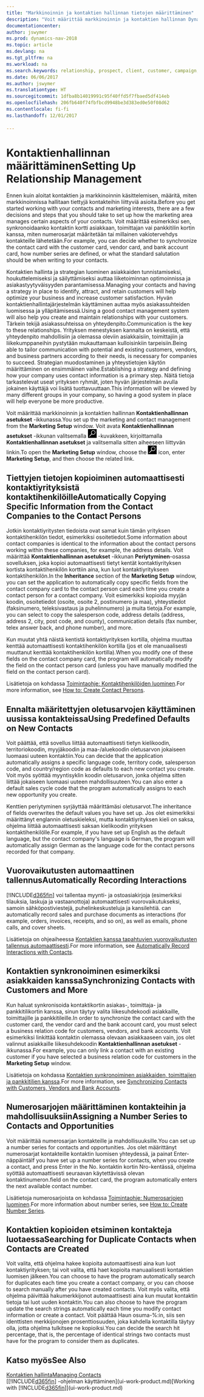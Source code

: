 ```yaml
---
title: "Markkinoinnin ja kontaktien hallinnan tietojen määrittäminen"
description: "Voit määrittää markkinoinnin ja kontaktien hallinnan Dynamics NAV -ohjelmassa optimoimaan prospektien tai asiakkaiden suhteita sekä parantamaan kampanjoita ja tarjouksia."
documentationcenter: 
author: jswymer
ms.prod: dynamics-nav-2018
ms.topic: article
ms.devlang: na
ms.tgt_pltfrm: na
ms.workload: na
ms.search.keywords: relationship, prospect, client, customer, campaign, promo
ms.date: 06/06/2017
ms.author: jswymer
ms.translationtype: HT
ms.sourcegitcommit: 1dfba8b14019991c95f40ffd5f7fbaed5df414eb
ms.openlocfilehash: 206fb640f74fbfbcd9948be3d383ed0e50f08d62
ms.contentlocale: fi-fi
ms.lasthandoff: 12/01/2017

---
```

# <a name="setting-up-relationship-management"></a><span data-ttu-id="8bf17-103">Kontaktienhallinnan määrittäminen</span><span class="sxs-lookup"><span data-stu-id="8bf17-103">Setting Up Relationship Management</span></span>
<span data-ttu-id="8bf17-104">Ennen kuin aloitat kontaktien ja markkinoinnin käsittelemisen, määritä, miten markkinoinnissa hallitaan tiettyjä kontakteihin liittyviä asioita.</span><span class="sxs-lookup"><span data-stu-id="8bf17-104">Before you get started working with your contacts and marketing interests, there are a few decisions and steps that you should take to set up how the marketing area manages certain aspects of your contacts.</span></span> <span data-ttu-id="8bf17-105">Voit määrittää esimerkiksi sen, synkronoidaanko kontaktin kortti asiakkaan, toimittajan vai pankkitilin kortin kanssa, miten numerosarjat määritetään tai millainen vakiotervehdys kontakteille lähetetään.</span><span class="sxs-lookup"><span data-stu-id="8bf17-105">For example, you can decide whether to synchronize the contact card with the customer card, vendor card, and bank account card, how number series are defined, or what the standard salutation should be when writing to your contacts.</span></span>

<span data-ttu-id="8bf17-106">Kontaktien hallinta ja strategian luominen asiakkaiden tunnistamiseksi, houkuttelemiseksi ja säilyttämiseksi auttaa liiketoiminnan optimoinnissa ja asiakastyytyväisyyden parantamisessa.</span><span class="sxs-lookup"><span data-stu-id="8bf17-106">Managing your contacts and having a strategy in place to identify, attract, and retain customers will help optimize your business and increase customer satisfaction.</span></span> <span data-ttu-id="8bf17-107">Hyvän kontaktienhallintajärjestelmän käyttäminen auttaa myös asiakassuhteiden luomisessa ja ylläpitämisessä.</span><span class="sxs-lookup"><span data-stu-id="8bf17-107">Using a good contact management system will also help you create and maintain relationships with your customers.</span></span> <span data-ttu-id="8bf17-108">Tärkein tekijä asiakassuhteissa on yhteydenpito.</span><span class="sxs-lookup"><span data-stu-id="8bf17-108">Communication is the key to these relationships.</span></span> <span data-ttu-id="8bf17-109">Yrityksen menestyksen kannalta on keskeistä, että yhteydenpito mahdollisiin ja olemassa oleviin asiakkaisiin, toimittajiin ja liikekumppaneihin pystytään mukauttamaan kulloisinkiin tarpeisiin.</span><span class="sxs-lookup"><span data-stu-id="8bf17-109">Being able to tailor communication with potential and existing customers, vendors, and business partners according to their needs, is necessary for companies to succeed.</span></span> <span data-ttu-id="8bf17-110">Strategian muodostaminen ja yhteystietojen käytön määrittäminen on ensimmäinen vaihe.</span><span class="sxs-lookup"><span data-stu-id="8bf17-110">Establishing a strategy and defining how your company uses contact information is a primary step.</span></span> <span data-ttu-id="8bf17-111">Näitä tietoja tarkastelevat useat yrityksen ryhmät, joten hyvän järjestelmän avulla jokainen käyttäjä voi lisätä tuottavuuttaan.</span><span class="sxs-lookup"><span data-stu-id="8bf17-111">This information will be viewed by many different groups in your company, so having a good system in place will help everyone be more productive.</span></span>

<span data-ttu-id="8bf17-112">Voit määrittää markkinoinnin ja kontaktien hallinnan **Kontaktienhallinnan asetukset** -ikkunassa.</span><span class="sxs-lookup"><span data-stu-id="8bf17-112">You set up the marketing and contact management from the **Marketing Setup** window.</span></span> <span data-ttu-id="8bf17-113">Voit avata **Kontaktienhallinnan asetukset** -ikkunan valitsemalla ![Etsi sivua tai raportti](media/ui-search/search_small.png "Etsi sivua tai raportti -kuvake") -kuvakkeen, kirjoittamalla **Kontaktienhallinnan asetukset** ja valitsemalla sitten aiheeseen liittyvän linkin.</span><span class="sxs-lookup"><span data-stu-id="8bf17-113">To open the **Marketing Setup** window, choose the ![Search for Page or Report](media/ui-search/search_small.png "Search for Page or Report icon") icon, enter **Marketing Setup**, and then choose the related link.</span></span>

## <a name="automatically-copying-specific-information-from-the-contact-companies-to-the-contact-persons"></a><span data-ttu-id="8bf17-114">Tiettyjen tietojen kopioiminen automaattisesti kontaktiyrityksistä kontaktihenkilöille</span><span class="sxs-lookup"><span data-stu-id="8bf17-114">Automatically Copying Specific Information from the Contact Companies to the Contact Persons</span></span>
<span data-ttu-id="8bf17-115">Jotkin kontaktiyritysten tiedoista ovat samat kuin tämän yrityksen kontaktihenkilön tiedot, esimerkiksi osoitetiedot.</span><span class="sxs-lookup"><span data-stu-id="8bf17-115">Some information about contact companies is identical to the information about the contact persons working within these companies, for example, the address details.</span></span> <span data-ttu-id="8bf17-116">Voit määrittää **Kontaktienhallinnan asetukset** -ikkunan **Periytyminen**-osassa sovelluksen, joka kopioi automaattisesti tietyt kentät kontaktiyrityksen kortista kontaktihenkilön korttiin aina, kun luot kontaktiyritykseen kontaktihenkilön.</span><span class="sxs-lookup"><span data-stu-id="8bf17-116">In the **Inheritance** section of the **Marketing Setup** window, you can set the application to automatically copy specific fields from the contact company card to the contact person card each time you create a contact person for a contact company.</span></span> <span data-ttu-id="8bf17-117">Voit esimerkiksi kopioida myyjän koodin, osoitetiedot (osoite, osoite 2, postinumero ja maa), yhteystiedot (faksinumero, teleksivastaus ja puhelinnumero) ja muita tietoja.</span><span class="sxs-lookup"><span data-stu-id="8bf17-117">For example, you can select to copy the salesperson code, address details (address, address 2, city, post code, and county), communication details (fax number, telex answer back, and phone number), and more.</span></span>

<span data-ttu-id="8bf17-118">Kun muutat yhtä näistä kentistä kontaktiyrityksen kortilla, ohjelma muuttaa kenttää automaattisesti kontaktihenkilön kortilla (jos et ole manuaalisesti muuttanut kenttää kontaktihenkilön kortilla).</span><span class="sxs-lookup"><span data-stu-id="8bf17-118">When you modify one of these fields on the contact company card, the program will automatically modify the field on the contact person card (unless you have manually modified the field on the contact person card).</span></span>

<span data-ttu-id="8bf17-119">Lisätietoja on kohdassa [Toimintaohje: Kontaktihenkilöiden luominen](marketing-how-create-contact-persons.md).</span><span class="sxs-lookup"><span data-stu-id="8bf17-119">For more information, see [How to: Create Contact Persons](marketing-how-create-contact-persons.md).</span></span>

## <a name="using-predefined-defaults-on-new-contacts"></a><span data-ttu-id="8bf17-120">Ennalta määritettyjen oletusarvojen käyttäminen uusissa kontakteissa</span><span class="sxs-lookup"><span data-stu-id="8bf17-120">Using Predefined Defaults on New Contacts</span></span>
<span data-ttu-id="8bf17-121">Voit päättää, että sovellus liittää automaattisesti tietyn kielikoodin, territoriokoodin, myyjäkoodin ja maa-/aluekoodin oletusarvon jokaiseen luomaasi uuteen kontaktiin.</span><span class="sxs-lookup"><span data-stu-id="8bf17-121">You can decide that the application automatically assigns a specific language code, territory code, salesperson code, and country/region code as defaults to each new contact you create.</span></span> <span data-ttu-id="8bf17-122">Voit myös syöttää myyntisyklin koodin oletusarvon, jonka ohjelma sitten liittää jokaiseen luomaasi uuteen mahdollisuuteen.</span><span class="sxs-lookup"><span data-stu-id="8bf17-122">You can also enter a default sales cycle code that the program automatically assigns to each new opportunity you create.</span></span>

<span data-ttu-id="8bf17-123">Kenttien periytyminen syrjäyttää määrittämäsi oletusarvot.</span><span class="sxs-lookup"><span data-stu-id="8bf17-123">The inheritance of fields overwrites the default values you have set up.</span></span> <span data-ttu-id="8bf17-124">Jos olet esimerkiksi määrittänyt englannin oletuskieleksi, mutta kontaktiyrityksen kieli on saksa, ohjelma liittää automaattisesti saksan kielikoodin yrityksen kontaktihenkilölle.</span><span class="sxs-lookup"><span data-stu-id="8bf17-124">For example, if you have set up English as the default language, but the contact company's language is German, the program will automatically assign German as the language code for the contact persons recorded for that company.</span></span>

<!--You can also setup a default salutation that the program automatically assigns to your contacts. You can use these salutations in your interaction template attachments (for example, Microsoft Word documents). When setting up a default salutation, you can enter a salutation text and a salutation format. For example, if the salutation text is Dear, and the salutation format is Salutation Text + Title + Name, the program will automatically enter Dear Mr. John Smith as a salutation for a contact called John Smith.-->

## <a name="automatically-recording-interactions"></a><span data-ttu-id="8bf17-125">Vuorovaikutusten automaattinen tallennus</span><span class="sxs-lookup"><span data-stu-id="8bf17-125">Automatically Recording Interactions</span></span>
[!INCLUDE[d365fin](includes/d365fin_md.md)]<span data-ttu-id="8bf17-126"> voi tallentaa myynti- ja ostoasiakirjoja (esimerkiksi tilauksia, laskuja ja vastaanottoja) automaattisesti vuorovaikutukseksi, samoin sähköpostiviestejä, puhelinkeskusteluja ja kansilehtiä.</span><span class="sxs-lookup"><span data-stu-id="8bf17-126"> can automatically record sales and purchase documents as interactions (for example, orders, invoices, receipts, and so on), as well as emails, phone calls, and cover sheets.</span></span>

<span data-ttu-id="8bf17-127">Lisätietoja on ohjeaiheessa [Kontaktien kanssa tapahtuvien vuorovaikutusten tallennus automaattisesti](marketing-auto-record-interactions.md).</span><span class="sxs-lookup"><span data-stu-id="8bf17-127">For more information, see [Automatically Record Interactions with Contacts](marketing-auto-record-interactions.md).</span></span>

## <a name="synchronizing-contacts-with-customers-and-more"></a><span data-ttu-id="8bf17-128">Kontaktien synkronoiminen esimerkiksi asiakkaiden kanssa</span><span class="sxs-lookup"><span data-stu-id="8bf17-128">Synchronizing Contacts with Customers and More</span></span>
<span data-ttu-id="8bf17-129">Kun haluat synkronisoida kontaktikortin asiakas-, toimittaja- ja pankkitilikortin kanssa, sinun täytyy valita liikesuhdekoodi asiakkaille, toimittajille ja pankkitileille.</span><span class="sxs-lookup"><span data-stu-id="8bf17-129">In order to synchronize the contact card with the customer card, the vendor card and the bank account card, you must select a business relation code for customers, vendors, and bank accounts.</span></span> <span data-ttu-id="8bf17-130">Voit esimerkiksi linkittää kontaktin olemassa olevaan asiakkaaseen vain, jos olet valinnut asiakkaille liikesuhdekoodin **Kontaktienhallinnan asetukset** -ikkunassa.</span><span class="sxs-lookup"><span data-stu-id="8bf17-130">For example, you can only link a contact with an existing customer if you have selected a business relation code for customers in the **Marketing Setup** window.</span></span>

<span data-ttu-id="8bf17-131">Lisätietoja on kohdassa [Kontaktien synkronoiminen asiakkaiden, toimittajien ja pankkitilien kanssa](marketing-synchronize-contacts-customers-vendors-bank-accounts.md).</span><span class="sxs-lookup"><span data-stu-id="8bf17-131">For more information, see [Synchronizing Contacts with Customers, Vendors and Bank Accounts](marketing-synchronize-contacts-customers-vendors-bank-accounts.md).</span></span>

## <a name="assigning-a-number-series-to-contacts-and-opportunities"></a><span data-ttu-id="8bf17-132">Numerosarjojen määrittäminen kontakteihin ja mahdollisuuksiin</span><span class="sxs-lookup"><span data-stu-id="8bf17-132">Assigning a Number Series to Contacts and Opportunities</span></span>
<span data-ttu-id="8bf17-133">Voit määrittää numerosarjan kontakteille ja mahdollisuuksille.</span><span class="sxs-lookup"><span data-stu-id="8bf17-133">You can set up a number series for contacts and opportunities.</span></span> <span data-ttu-id="8bf17-134">Jos olet määrittänyt numerosarjat kontakteille kontaktin luomisen yhteydessä, ja painat Enter-näppäintä</span><span class="sxs-lookup"><span data-stu-id="8bf17-134">If you have set up a number series for contacts, when you create a contact, and press Enter in the No.</span></span> <span data-ttu-id="8bf17-135">kontaktin kortin Nro-kentässä, ohjelma syöttää automaattisesti seuraavan käytettävissä olevan kontaktinumeron.</span><span class="sxs-lookup"><span data-stu-id="8bf17-135">field on the contact card, the program automatically enters the next available contact number.</span></span>

<span data-ttu-id="8bf17-136">Lisätietoja numerosarjoista on kohdassa [Toimintaohje: Numerosarjojen luominen](ui-create-number-series.md).</span><span class="sxs-lookup"><span data-stu-id="8bf17-136">For more information about number series, see [How to: Create Number Series](ui-create-number-series.md).</span></span>

## <a name="searching-for-duplicate-contacts-when-contacts-are-created"></a><span data-ttu-id="8bf17-137">Kontaktien kopioiden etsiminen kontakteja luotaessa</span><span class="sxs-lookup"><span data-stu-id="8bf17-137">Searching for Duplicate Contacts when Contacts are Created</span></span>
<span data-ttu-id="8bf17-138">Voit valita, että ohjelma hakee kopioita automaattisesti aina kun luot kontaktiyrityksen; tai voit valita, että haet kopioita manuaalisesti kontaktien luomisen jälkeen.</span><span class="sxs-lookup"><span data-stu-id="8bf17-138">You can choose to have the program automatically search for duplicates each time you create a contact company, or you can choose to search manually after you have created contacts.</span></span> <span data-ttu-id="8bf17-139">Voit myös valita, että ohjelma päivittää hakumerkkijonot automaattisesti aina kun muutat kontaktin tietoja tai luot uuden kontaktin.</span><span class="sxs-lookup"><span data-stu-id="8bf17-139">You can also choose to have the program update the search strings automatically each time you modify contact information or create a contact.</span></span> <span data-ttu-id="8bf17-140">Voit päättää Haun osuma-%:in, siis sen identtisten merkkijonojen prosenttiosuuden, joka kahdella kontaktilla täytyy olla, jotta ohjelma tulkitsee ne kopioiksi.</span><span class="sxs-lookup"><span data-stu-id="8bf17-140">You can decide the search hit percentage, that is, the percentage of identical strings two contacts must have for the program to consider them as duplicates.</span></span>

## <a name="see-also"></a><span data-ttu-id="8bf17-141">Katso myös</span><span class="sxs-lookup"><span data-stu-id="8bf17-141">See Also</span></span>
[<span data-ttu-id="8bf17-142">Kontaktien hallinta</span><span class="sxs-lookup"><span data-stu-id="8bf17-142">Managing Contacts</span></span>](marketing-contacts.md)  
<span data-ttu-id="8bf17-143">[[!INCLUDE[d365fin](includes/d365fin_md.md)] -ohjelman käyttäminen](ui-work-product.md)</span><span class="sxs-lookup"><span data-stu-id="8bf17-143">[Working with [!INCLUDE[d365fin](includes/d365fin_md.md)]](ui-work-product.md)</span></span>  

